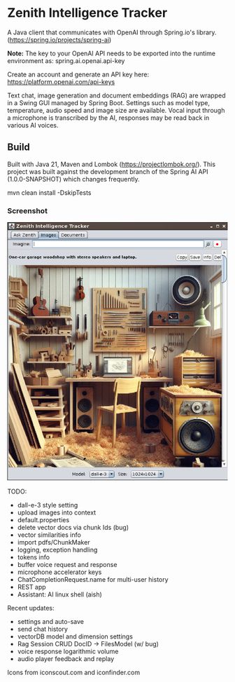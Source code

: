 # Zenith Intelligence Tracker

A Java client that communicates with OpenAI through Spring.io's library. (https://spring.io/projects/spring-ai)  

**Note:** The key to your OpenAI API needs to be exported into the runtime environment as: spring.ai.openai.api-key 

Create an account and generate an API key here: https://platform.openai.com/api-keys

Text chat, image generation and document embeddings (RAG) are wrapped in a Swing GUI managed by Spring Boot. Settings such as model type, temperature, audio speed and image size are available.  Vocal input through a microphone is transcribed by the AI, responses may be read back in various AI voices. 

## Build 
Built with Java 21, Maven and Lombok (https://projectlombok.org/).
This project was built against the development branch of the Spring AI API (1.0.0-SNAPSHOT) which changes frequently.

mvn clean install -DskipTests

### Screenshot
![JudahZone logo](/screenshot.png)

TODO:
- dall-e-3 style setting
- upload images into context
- default.properties
- delete vector docs via chunk Ids (bug)
- vector similarities info
- import pdfs/ChunkMaker 
- logging, exception handling
- tokens info
- buffer voice request and response
- microphone accelerator keys
- ChatCompletionRequest.name for multi-user history
- REST app
- Assistant: AI linux shell (aish)

Recent updates:
- settings and auto-save
- send chat history
- vectorDB model and dimension settings
- Rag Session CRUD DocID -> FilesModel (w/ bug)
- voice response logarithmic volume
- audio player feedback and replay

Icons from iconscout.com and iconfinder.com

